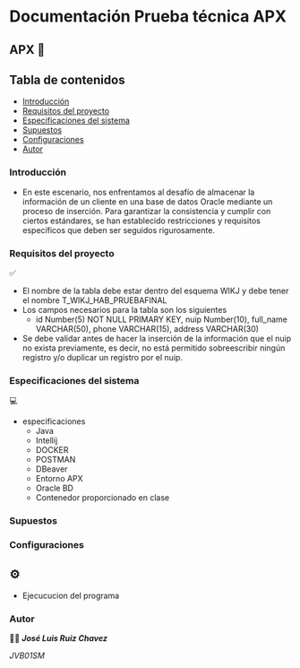 # Documentación Prueba técnica APX

## APX  📑

## Tabla de contenidos
- [Introducción](#introducción)
- [Requisitos del proyecto ](#requisitos-del-proyecto)
- [Especificaciones del sistema ](#especificaciones-del-sistema)
- [Supuestos ](#supuestos)
- [Configuraciones ](#configuraciones)
- [Autor ](#autor)

### Introducción
- En este escenario, nos enfrentamos al desafío de almacenar la información de un cliente en una base de datos Oracle mediante un proceso de inserción. Para garantizar la consistencia y cumplir con ciertos estándares, se han establecido restricciones y requisitos específicos que deben ser seguidos rigurosamente.

        

### Requisitos del proyecto  
✅

- El nombre de la tabla debe estar dentro del esquema WIKJ y debe tener el nombre T_WIKJ_HAB_PRUEBAFINAL
- Los campos necesarios para la tabla son los siguientes
  - id Number(5) NOT NULL PRIMARY KEY, nuip Number(10), full_name VARCHAR(50), phone VARCHAR(15), address VARCHAR(30)
- Se debe validar antes de hacer la inserción de la información que el nuip no exista previamente, es decir, no está permitido sobreescribir ningún registro y/o duplicar un registro por el nuip.
  
 
    






### Especificaciones del sistema  
💻

- especificaciones
    - Java
    - Intellij
    - DOCKER
    - POSTMAN
    - DBeaver
    - Entorno APX
    - Oracle BD
    - Contenedor proporcionado en clase

### Supuestos 



### Configuraciones 
##  **⚙️**

- Ejecucucion del programa
  
        






### Autor 
👨‍💻
***José Luis Ruiz Chavez***   

*JVB01SM*
